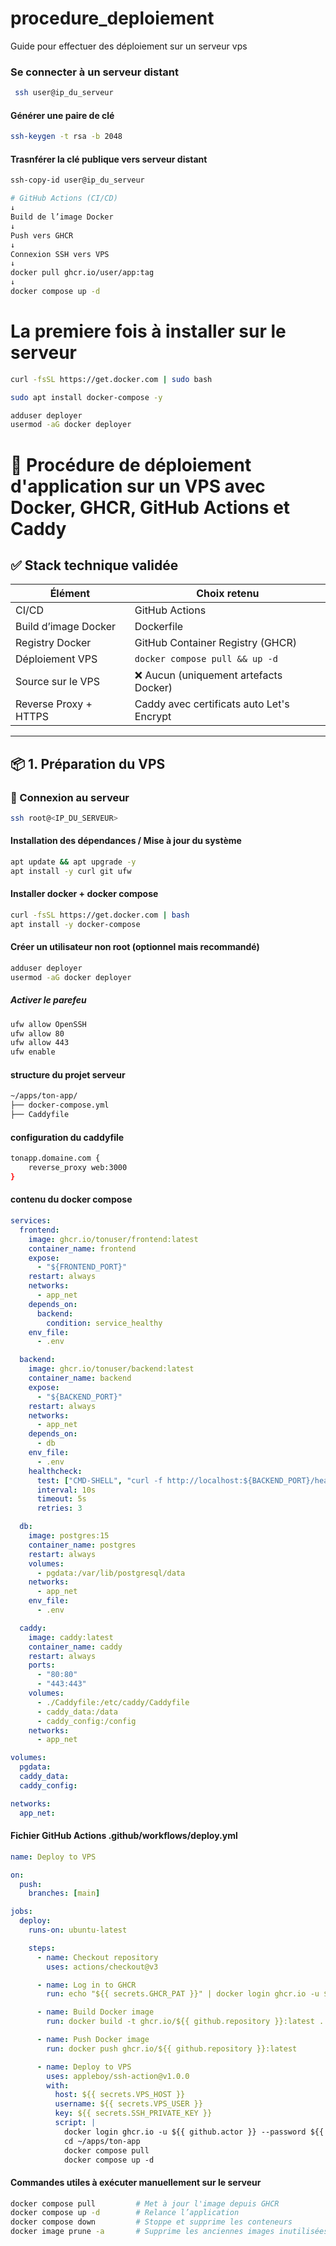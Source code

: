 # procedure_deploiement
Guide pour effectuer des déploiement sur un serveur vps


### Se connecter à un serveur distant
```zsh
 ssh user@ip_du_serveur
```


#### Générer une paire de clé
```zsh
ssh-keygen -t rsa -b 2048
```

#### Trasnférer la clé publique vers serveur distant

```zsh
ssh-copy-id user@ip_du_serveur
```

```bash
# GitHub Actions (CI/CD)
↓
Build de l’image Docker
↓
Push vers GHCR
↓
Connexion SSH vers VPS
↓
docker pull ghcr.io/user/app:tag
↓
docker compose up -d
```

# La premiere fois à installer sur le serveur
```zsh
curl -fsSL https://get.docker.com | sudo bash
```
```zsh
sudo apt install docker-compose -y
```
```zsh
adduser deployer
usermod -aG docker deployer
```

# 🚀 Procédure de déploiement d'application sur un VPS avec Docker, GHCR, GitHub Actions et Caddy

## ✅ Stack technique validée

| Élément               | Choix retenu                            |
|-----------------------|-----------------------------------------|
| CI/CD                 | GitHub Actions                         |
| Build d’image Docker  | Dockerfile                             |
| Registry Docker       | GitHub Container Registry (GHCR)       |
| Déploiement VPS       | `docker compose pull && up -d`         |
| Source sur le VPS     | ❌ Aucun (uniquement artefacts Docker) |
| Reverse Proxy + HTTPS | Caddy avec certificats auto Let's Encrypt |

---

## 📦 1. Préparation du VPS

### 🔐 Connexion au serveur
```bash
ssh root@<IP_DU_SERVEUR>
```

#### Installation des dépendances /  Mise à jour du système
```zsh
apt update && apt upgrade -y
apt install -y curl git ufw
```
#### Installer docker + docker compose
```zsh
curl -fsSL https://get.docker.com | bash
apt install -y docker-compose
```

#### Créer un utilisateur non root (optionnel mais recommandé)
```zsh
adduser deployer
usermod -aG docker deployer
```

##### Activer le parefeu
```zsh
ufw allow OpenSSH
ufw allow 80
ufw allow 443
ufw enable
```

#### structure du projet serveur
```zsh
~/apps/ton-app/
├── docker-compose.yml
├── Caddyfile
```

#### configuration du caddyfile
```zsh
tonapp.domaine.com {
    reverse_proxy web:3000
}
```

#### contenu du docker compose
```yaml
services:
  frontend:
    image: ghcr.io/tonuser/frontend:latest
    container_name: frontend
    expose:
      - "${FRONTEND_PORT}"
    restart: always
    networks:
      - app_net
    depends_on:
      backend:
        condition: service_healthy
    env_file:
      - .env

  backend:
    image: ghcr.io/tonuser/backend:latest
    container_name: backend
    expose:
      - "${BACKEND_PORT}"
    restart: always
    networks:
      - app_net
    depends_on:
      - db
    env_file:
      - .env
    healthcheck:
      test: ["CMD-SHELL", "curl -f http://localhost:${BACKEND_PORT}/health || exit 1"]
      interval: 10s
      timeout: 5s
      retries: 3

  db:
    image: postgres:15
    container_name: postgres
    restart: always
    volumes:
      - pgdata:/var/lib/postgresql/data
    networks:
      - app_net
    env_file:
      - .env

  caddy:
    image: caddy:latest
    container_name: caddy
    restart: always
    ports:
      - "80:80"
      - "443:443"
    volumes:
      - ./Caddyfile:/etc/caddy/Caddyfile
      - caddy_data:/data
      - caddy_config:/config
    networks:
      - app_net

volumes:
  pgdata:
  caddy_data:
  caddy_config:

networks:
  app_net:
```

#### Fichier GitHub Actions .github/workflows/deploy.yml
```yaml
name: Deploy to VPS

on:
  push:
    branches: [main]

jobs:
  deploy:
    runs-on: ubuntu-latest

    steps:
      - name: Checkout repository
        uses: actions/checkout@v3

      - name: Log in to GHCR
        run: echo "${{ secrets.GHCR_PAT }}" | docker login ghcr.io -u ${{ github.actor }} --password-stdin

      - name: Build Docker image
        run: docker build -t ghcr.io/${{ github.repository }}:latest .

      - name: Push Docker image
        run: docker push ghcr.io/${{ github.repository }}:latest

      - name: Deploy to VPS
        uses: appleboy/ssh-action@v1.0.0
        with:
          host: ${{ secrets.VPS_HOST }}
          username: ${{ secrets.VPS_USER }}
          key: ${{ secrets.SSH_PRIVATE_KEY }}
          script: |
            docker login ghcr.io -u ${{ github.actor }} --password ${{ secrets.GHCR_PAT }}
            cd ~/apps/ton-app
            docker compose pull
            docker compose up -d
```

#### Commandes utiles à exécuter manuellement sur le serveur
```zsh
docker compose pull         # Met à jour l'image depuis GHCR
docker compose up -d        # Relance l’application
docker compose down         # Stoppe et supprime les conteneurs
docker image prune -a       # Supprime les anciennes images inutilisées
```










